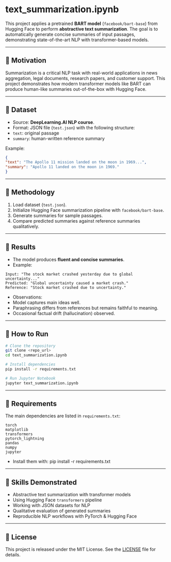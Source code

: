 # text_summarization.ipynb

This project applies a pretrained **BART model** (`facebook/bart-base`) from Hugging Face to perform **abstractive text summarization**.
The goal is to automatically generate concise summaries of input passages, demonstrating state-of-the-art NLP with transformer-based models.

---

## 🔹 Motivation
Summarization is a critical NLP task with real-world applications in news aggregation, legal documents, research papers, and customer support.
This project demonstrates how modern transformer models like BART can produce human-like summaries out-of-the-box with Hugging Face.

---

## 🔹 Dataset
- Source: **DeepLearning.AI NLP course**.
- Format: JSON file (`test.json`) with the following structure:
- `text`: original passage
- `summary`: human-written reference summary


Example:
```json
{
"text": "The Apollo 11 mission landed on the moon in 1969...",
"summary": "Apollo 11 landed on the moon in 1969."
}
```
---

## 🔹 Methodology
1. Load dataset (`test.json`).
2. Initialize Hugging Face summarization pipeline with `facebook/bart-base`.
3. Generate summaries for sample passages.
4. Compare predicted summaries against reference summaries qualitatively.

---

## 🔹 Results
- The model produces **fluent and concise summaries**.
- Example:
```text
Input: "The stock market crashed yesterday due to global uncertainty..."
Predicted: "Global uncertainty caused a market crash."
Reference: "Stock market crashed due to uncertainty."
```
- Observations:
- Model captures main ideas well.
- Paraphrasing differs from references but remains faithful to meaning.
- Occasional factual drift (hallucination) observed.

---

## 🔹 How to Run
```bash
# Clone the repository
git clone <repo_url>
cd text_summarization.ipynb

# Install dependencies
pip install -r requirements.txt

# Run Jupyter Notebook
jupyter text_summarization.ipynb
```

---

## 🔹 Requirements
The main dependencies are listed in `requirements.txt`:

```
torch
matplotlib
transformers
pytorch_lightning
pandas
numpy
jupyter
```

- Install them with:
pip install -r requirements.txt


---


## 🔹 Skills Demonstrated
- Abstractive text summarization with transformer models
- Using Hugging Face `transformers` pipeline
- Working with JSON datasets for NLP
- Qualitative evaluation of generated summaries
- Reproducible NLP workflows with PyTorch & Hugging Face


---

## 🔹 License
This project is released under the MIT License. See the [LICENSE](LICENSE) file for details.


